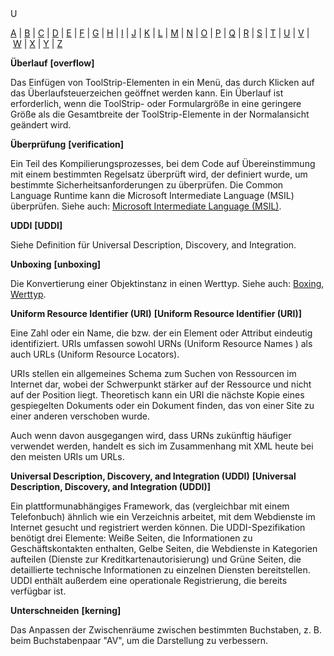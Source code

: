 <div class="topic" xmlns:mtps="http://msdn2.microsoft.com/mtps" xmlns="http://www.w3.org/1999/xhtml">
  <link type="text/css" rel="Stylesheet" href="..\branding1.css" />
  <div class="title" xmlns:asp="http://msdn2.microsoft.com/asp">U<!----></div>
  <!--Content type: DocStudio. Transform: devdiv2mtps.xslt.-->
  <div id="mainSection"> <div id="mainBody">  <p /> <p> <a class="mtps-external-link" href="../7k60b9ww_de-de_vs.80/7k60b9ww.md">A</a> | <a class="mtps-external-link" href="../b85sw2k8_de-de_vs.80/b85sw2k8.md">B</a> | <a class="mtps-external-link" href="../ea8964x0_de-de_vs.80/ea8964x0.md">C</a> | <a class="mtps-external-link" href="../0skzec74_de-de_vs.80/0skzec74.md">D</a> | <a class="mtps-external-link" href="../t64fd4ef_de-de_vs.80/t64fd4ef.md">E</a> | <a class="mtps-external-link" href="../44kt76b4_de-de_vs.80/44kt76b4.md">F</a> | <a class="mtps-external-link" href="../exx57whb_de-de_vs.80/exx57whb.md">G</a> | <a class="mtps-external-link" href="../h223kcf0_de-de_vs.80/h223kcf0.md">H</a> | <a class="mtps-external-link" href="../6k49dddk_de-de_vs.80/6k49dddk.md">I</a> | <a class="mtps-external-link" href="../f9dds3k7_de-de_vs.80/f9dds3k7.md">J</a> | <a class="mtps-external-link" href="../ms229690_de-de_vs.80/ms229690.md">K</a> | <a class="mtps-external-link" href="../1kxda69d_de-de_vs.80/1kxda69d.md">L</a> | <a class="mtps-external-link" href="../7a753yk6_de-de_vs.80/7a753yk6.md">M</a> | <a class="mtps-external-link" href="../z7ds3w5t_de-de_vs.80/z7ds3w5t.md">N</a> | <a class="mtps-external-link" href="../ms229695_de-de_vs.80/ms229695.md">O</a> | <a class="mtps-external-link" href="../k908yeh7_de-de_vs.80/k908yeh7.md">P</a> | <a class="mtps-external-link" href="../ms229702_de-de_vs.80/ms229702.md">Q</a> | <a class="mtps-external-link" href="../2sw99y1z_de-de_vs.80/2sw99y1z.md">R</a> | <a class="mtps-external-link" href="../c83eyewf_de-de_vs.80/c83eyewf.md">S</a> | <a class="mtps-external-link" href="../38ek7zet_de-de_vs.80/38ek7zet.md">T</a> | <a href="#cpglou">U</a> | <a class="mtps-external-link" href="../tefc2tz1_de-de_vs.80/tefc2tz1.md">V</a> | <a class="mtps-external-link" href="../hd402x97_de-de_vs.80/hd402x97.md">W</a> | <a class="mtps-external-link" href="../49ck9awf_de-de_vs.80/49ck9awf.md">X</a> | <a class="mtps-external-link" href="../ms229692_de-de_vs.80/ms229692.md">Y</a> | <a class="mtps-external-link" href="../ms229698_de-de_vs.80/ms229698.md">Z</a> </p> <div id="sectionSection0" class="seeAlsoNoToggleSection"> <p> <b>Überlauf</b> <b>[overflow]</b> </p> <p>Das Einfügen von ToolStrip-Elementen in ein Menü, das durch Klicken auf das Überlaufsteuerzeichen geöffnet werden kann. Ein Überlauf ist erforderlich, wenn die ToolStrip- oder Formulargröße in eine geringere Größe als die Gesamtbreite der ToolStrip-Elemente in der Normalansicht geändert wird.</p> <p> <b>Überprüfung</b> <b>[verification]</b> </p> <p>Ein Teil des Kompilierungsprozesses, bei dem Code auf Übereinstimmung mit einem bestimmten Regelsatz überprüft wird, der definiert wurde, um bestimmte Sicherheitsanforderungen zu überprüfen. Die Common Language Runtime kann die Microsoft Intermediate Language (MSIL) überprüfen. Siehe auch: <a class="mtps-external-link" href="../7a753yk6_de-de_vs.80/7a753yk6.md">Microsoft Intermediate Language (MSIL)</a>.</p> <p> <b>UDDI</b> <b>[UDDI]</b> </p> <p>Siehe Definition für Universal Description, Discovery, and Integration.</p> <p> <b>Unboxing</b> <b>[unboxing]</b> </p> <p>Die Konvertierung einer Objektinstanz in einen Werttyp. Siehe auch: <a class="mtps-external-link" href="../b85sw2k8_de-de_vs.80/b85sw2k8.md">Boxing</a>, <a class="mtps-external-link" href="../hd402x97_de-de_vs.80/hd402x97.md">Werttyp</a>.</p> <p> <b>Uniform Resource Identifier (URI)</b> <b>[Uniform Resource Identifier (URI)]</b> </p> <p>Eine Zahl oder ein Name, die bzw. der ein Element oder Attribut eindeutig identifiziert. URIs umfassen sowohl URNs (Uniform Resource Names ) als auch URLs (Uniform Resource Locators).</p> <p>URIs stellen ein allgemeines Schema zum Suchen von Ressourcen im Internet dar, wobei der Schwerpunkt stärker auf der Ressource und nicht auf der Position liegt. Theoretisch kann ein URI die nächste Kopie eines gespiegelten Dokuments oder ein Dokument finden, das von einer Site zu einer anderen verschoben wurde.</p> <p>Auch wenn davon ausgegangen wird, dass URNs zukünftig häufiger verwendet werden, handelt es sich im Zusammenhang mit XML heute bei den meisten URIs um URLs.</p> <p> <b>Universal Description, Discovery, and Integration (UDDI)</b> <b>[Universal Description, Discovery, and Integration (UDDI)]</b> </p> <p>Ein plattformunabhängiges Framework, das (vergleichbar mit einem Telefonbuch) ähnlich wie ein Verzeichnis arbeitet, mit dem Webdienste im Internet gesucht und registriert werden können. Die UDDI-Spezifikation benötigt drei Elemente: Weiße Seiten, die Informationen zu Geschäftskontakten enthalten, Gelbe Seiten, die Webdienste in Kategorien aufteilen (Dienste zur Kreditkartenautorisierung) und Grüne Seiten, die detaillierte technische Informationen zu einzelnen Diensten bereitstellen. UDDI enthält außerdem eine operationale Registrierung, die bereits verfügbar ist.</p> <p> <b>Unterschneiden</b> <b>[kerning]</b> </p> <p>Das Anpassen der Zwischenräume zwischen bestimmten Buchstaben, z. B. beim Buchstabenpaar "AV", um die Darstellung zu verbessern.</p> </div></div>  </div>
</div>